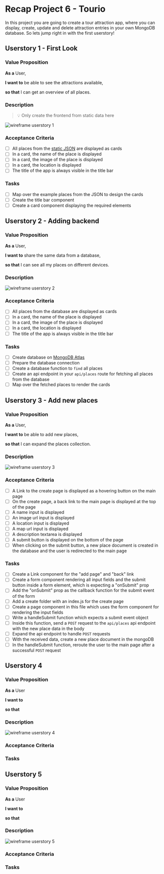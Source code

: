 # Recap Project 6 - Tourio

In this project you are going to create a tour attraction app, where you can display, create, update and delete attraction entries in your own MongoDB database. So lets jump right in with the first userstory!

## Userstory 1 - First Look

### Value Proposition

**As a** User,

**I want to** be able to see the attractions available,

**so that** I can get an overview of all places.

### Description

> 💡 Only create the frontend from static data here

![wireframe userstory 1](./assets/userstory-1-and-2.png)

### Acceptance Criteria

- [ ] All places from the [static JSON](./lib/db.json) are displayed as cards
- [ ] In a card, the name of the place is displayed
- [ ] In a card, the image of the place is displayed
- [ ] In a card, the location is displayed
- [ ] The title of the app is always visible in the title bar

### Tasks

- [ ] Map over the example places from the JSON to design the cards
- [ ] Create the title bar component
- [ ] Create a card component displaying the required elements

## Userstory 2 - Adding backend

### Value Proposition

**As a** User,

**I want to** share the same data from a database,

**so that** I can see all my places on different devices.

### Description

![wireframe userstory 2](./assets/userstory-1-and-2.png)

### Acceptance Criteria

- [ ] All places from the database are displayed as cards
- [ ] In a card, the name of the place is displayed
- [ ] In a card, the image of the place is displayed
- [ ] In a card, the location is displayed
- [ ] The title of the app is always visible in the title bar

### Tasks

- [ ] Create database on [MongoDB Atlas](https://atlas.mongodb.com)
- [ ] Prepare the database connection
- [ ] Create a database function to `find` all places
- [ ] Create an api endpoint in your `api/places` route for fetching all places from the database
- [ ] Map over the fetched places to render the cards

## Userstory 3 - Add new places

### Value Proposition

**As a** User,

**I want to** be able to add new places,

**so that** I can expand the places collection.

### Description

![wireframe userstory 3](./assets/userstory-3.png)

### Acceptance Criteria

- [ ] A Link to the create page is displayed as a hovering button on the main page
- [ ] On the create page, a back link to the main page is displayed at the top of the page
- [ ] A name input is displayed
- [ ] An image url input is displayed
- [ ] A location input is displayed
- [ ] A map url input is displayed
- [ ] A description textarea is displayed
- [ ] A submit button is displayed on the bottom of the page
- [ ] When clicking on the submit button, a new place document is created in the database and the user is redirected to the main page

### Tasks

- [ ] Create a Link component for the "add page" and "back" link
- [ ] Create a form component rendering all input fields and the submit button inside a form element, which is expecting a "onSubmit" prop
- [ ] Add the "onSubmit" prop as the callback function for the submit event of the form
- [ ] Add a create folder with an index.js for the create page
- [ ] Create a page component in this file which uses the form component for rendering the input fields
- [ ] Write a handleSubmit function which expects a submit event object
- [ ] Inside this function, send a `POST` request to the `api/places` api endpoint with the new place data in the body
- [ ] Expand the api endpoint to handle `POST` requests
- [ ] With the received data, create a new place document in the mongoDB
- [ ] In the handleSubmit function, reroute the user to the main page after a successful `POST` request

## Userstory 4

### Value Proposition

**As a** User

**I want to**

**so that**

### Description

![wireframe userstory 4](./assets/userstory-4.png)

### Acceptance Criteria

### Tasks

## Userstory 5

### Value Proposition

**As a** User

**I want to**

**so that**

### Description

![wireframe userstory 5](./assets/userstory-5.png)

### Acceptance Criteria

### Tasks
